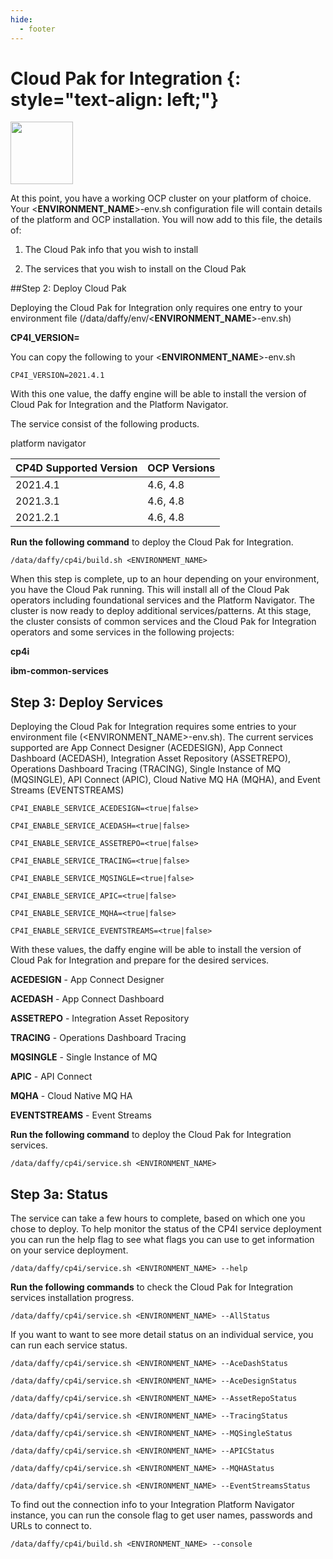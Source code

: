 ```yaml
---
hide:
  - footer
---
```


Cloud Pak for Integration {: style="text-align: left;"}
===============
<img src='../images/integration.png'
       style="width:100px;height:100px;"/>

At this point, you have a working OCP cluster on your platform of choice. Your <**ENVIRONMENT_NAME**>-env.sh configuration file will contain details of the platform and OCP installation. You will now add to this file, the details of:

1) The Cloud Pak info that you wish to install

2) The services that you wish to install on the Cloud Pak

##Step 2: Deploy Cloud Pak

Deploying the Cloud Pak for Integration only requires one entry to your environment file (/data/daffy/env/<**ENVIRONMENT_NAME**>-env.sh)

**CP4I_VERSION=<version>**

You can copy the following to your <**ENVIRONMENT_NAME**>-env.sh

```
CP4I_VERSION=2021.4.1
```

With this one value, the daffy engine will be able to install the version of Cloud Pak for Integration and the Platform Navigator.

The service consist of the following products.

platform navigator

| CP4D Supported Version    | OCP Versions |
| :---      |    :----     |  
| 2021.4.1     | 4.6, 4.8      |
| 2021.3.1     | 4.6, 4.8      |
| 2021.2.1     | 4.6, 4.8      |

**Run the following command** to deploy the Cloud Pak for Integration.

```
/data/daffy/cp4i/build.sh <ENVIRONMENT_NAME>
```

When this step is complete, up to an hour depending on your environment, you have the Cloud Pak running. This will install all of the Cloud Pak operators including foundational services and the Platform Navigator. The cluster is now ready to deploy additional services/patterns.  At this stage, the cluster consists  of common services and the Cloud Pak for Integration operators and some services in the following projects:

**cp4i**

**ibm-common-services**

## Step 3: Deploy Services

Deploying the Cloud Pak for Integration requires some entries to your environment file (<ENVIRONMENT_NAME>-env.sh). The current services supported are App Connect Designer (ACEDESIGN), App Connect Dashboard (ACEDASH), Integration Asset Repository (ASSETREPO), Operations Dashboard Tracing (TRACING), Single Instance of MQ (MQSINGLE), API Connect (APIC), Cloud Native MQ HA (MQHA), and Event Streams (EVENTSTREAMS)

```
CP4I_ENABLE_SERVICE_ACEDESIGN=<true|false>

CP4I_ENABLE_SERVICE_ACEDASH=<true|false>

CP4I_ENABLE_SERVICE_ASSETREPO=<true|false>

CP4I_ENABLE_SERVICE_TRACING=<true|false>

CP4I_ENABLE_SERVICE_MQSINGLE=<true|false>

CP4I_ENABLE_SERVICE_APIC=<true|false>

CP4I_ENABLE_SERVICE_MQHA=<true|false>

CP4I_ENABLE_SERVICE_EVENTSTREAMS=<true|false>
```
With these values, the daffy engine will be able to install the version of Cloud Pak for Integration and prepare for the desired services.

**ACEDESIGN** - App Connect Designer

**ACEDASH** - App Connect Dashboard

**ASSETREPO** - Integration Asset Repository

**TRACING** - Operations Dashboard Tracing

**MQSINGLE** - Single Instance of MQ

**APIC** - API Connect

**MQHA** - Cloud Native MQ HA

**EVENTSTREAMS** - Event Streams

**Run the following command** to deploy the Cloud Pak for Integration services.

```
/data/daffy/cp4i/service.sh <ENVIRONMENT_NAME>
```
## Step 3a: Status

The service can take a few hours to complete, based on which one you chose to deploy. To help monitor the status of the CP4I service deployment you can run the help flag to see what flags you can use to get information on your service deployment.

```
/data/daffy/cp4i/service.sh <ENVIRONMENT_NAME> --help
```

**Run the following commands** to check the Cloud Pak for Integration services installation progress.

```
/data/daffy/cp4i/service.sh <ENVIRONMENT_NAME> --AllStatus
```

If you want to want to see more detail status on an individual service, you can run each service status.

```
/data/daffy/cp4i/service.sh <ENVIRONMENT_NAME> --AceDashStatus
```
```
/data/daffy/cp4i/service.sh <ENVIRONMENT_NAME> --AceDesignStatus
```
```
/data/daffy/cp4i/service.sh <ENVIRONMENT_NAME> --AssetRepoStatus
```
```
/data/daffy/cp4i/service.sh <ENVIRONMENT_NAME> --TracingStatus
```
```
/data/daffy/cp4i/service.sh <ENVIRONMENT_NAME> --MQSingleStatus
```
```
/data/daffy/cp4i/service.sh <ENVIRONMENT_NAME> --APICStatus
```
```
/data/daffy/cp4i/service.sh <ENVIRONMENT_NAME> --MQHAStatus
```
```
/data/daffy/cp4i/service.sh <ENVIRONMENT_NAME> --EventStreamsStatus
```
To find out the connection info to your Integration Platform Navigator instance, you can run the console flag to get user names, passwords and URLs to connect to.

```
/data/daffy/cp4i/build.sh <ENVIRONMENT_NAME> --console
```
